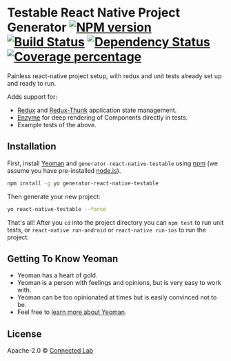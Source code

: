 # Testable React Native Project Generator [![NPM version][npm-image]][npm-url] [![Build Status][travis-image]][travis-url] [![Dependency Status][daviddm-image]][daviddm-url] [![Coverage percentage][coveralls-image]][coveralls-url]
>

Painless react-native project setup, with redux and unit tests already set up and ready to run.

Adds support for:
 - [Redux](http://redux.js.org/) and [Redux-Thunk](https://github.com/gaearon/redux-thunk) application state management.
 - [Enzyme](http://airbnb.io/enzyme/docs/guides/react-native.html) for deep rendering of Components directly in tests.
 - Example tests of the above.

## Installation

First, install [Yeoman](http://yeoman.io) and `generator-react-native-testable` using [npm](https://www.npmjs.com/) (we assume you have pre-installed [node.js](https://nodejs.org/)).

```bash
npm install -g yo generator-react-native-testable
```

Then generate your new project:

```bash
yo react-native-testable --force
```

That's all!  After you `cd` into the project directory you can `npm test` to run unit tests, or `react-native run-android` or `react-native run-ios` to run the project.

## Getting To Know Yeoman

 * Yeoman has a heart of gold.
 * Yeoman is a person with feelings and opinions, but is very easy to work with.
 * Yeoman can be too opinionated at times but is easily convinced not to be.
 * Feel free to [learn more about Yeoman](http://yeoman.io/).

## License

Apache-2.0 © [Connected Lab]()


[npm-image]: https://badge.fury.io/js/generator-react-native-testable.svg
[npm-url]: https://npmjs.org/package/generator-react-native-testable
[travis-image]: https://travis-ci.org/Connected-Lab/generator-react-native-testable.svg?branch=master
[travis-url]: https://travis-ci.org/Connected-Lab/generator-react-native-testable
[daviddm-image]: https://david-dm.org/Connected-Lab/generator-react-native-testable.svg?theme=shields.io
[daviddm-url]: https://david-dm.org/Connected-Lab/generator-react-native-testable
[coveralls-image]: https://coveralls.io/repos/Connected-Lab/generator-react-native-testable/badge.svg
[coveralls-url]: https://coveralls.io/r/Connected-Lab/generator-react-native-testable
